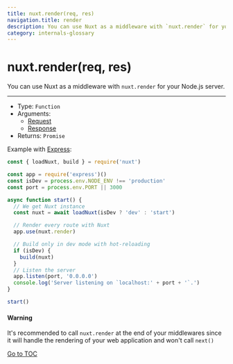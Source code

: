 ```yaml
---
title: nuxt.render(req, res)
navigation.title: render
description: You can use Nuxt as a middleware with `nuxt.render` for your Node.js server.
category: internals-glossary
---
```

# nuxt.render(req, res)

You can use Nuxt as a middleware with `nuxt.render` for your Node.js server.

---

- Type: `Function`
- Arguments:
  - [Request](https://nodejs.org/api/http.html#http_class_http_incomingmessage)
  - [Response](https://nodejs.org/api/http.html#http_class_http_serverresponse)
- Returns: `Promise`

Example with [Express](https://github.com/expressjs/express):

```js
const { loadNuxt, build } = require('nuxt')

const app = require('express')()
const isDev = process.env.NODE_ENV !== 'production'
const port = process.env.PORT || 3000

async function start() {
  // We get Nuxt instance
  const nuxt = await loadNuxt(isDev ? 'dev' : 'start')

  // Render every route with Nuxt
  app.use(nuxt.render)

  // Build only in dev mode with hot-reloading
  if (isDev) {
    build(nuxt)
  }
  // Listen the server
  app.listen(port, '0.0.0.0')
  console.log('Server listening on `localhost:' + port + '`.')
}

start()
```

#### Warning
It's recommended to call `nuxt.render` at the end of your middlewares since it will handle the rendering of your web application and won't call `next()`

<span style='float: footnote;'><a href="../index.html#toc">Go to TOC</a></span>
